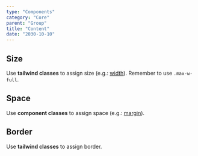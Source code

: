 ```yaml
---
type: "Components"
category: "Core"
parent: "Group"
title: "Content"
date: "2030-10-10"
---
```


## Size

Use **tailwind classes** to assign size (e.g.: [width](https://tailwindcss.com/docs/width)). Remember to use `.max-w-full`.

<demo>
  <demovanilla src="vanilla/components/core/group/size">
  </demovanilla>
</demo>

## Space

Use **component classes** to assign space (e.g.: [margin](https://tailwindcss.com/docs/margin)).

<demo>
  <demovanilla src="vanilla/components/core/group/space">
  </demovanilla>
</demo>

<demo>
  <demovanilla src="vanilla/components/core/group/space-vertical">
  </demovanilla>
</demo>

## Border

Use **tailwind classes** to assign border.

<demo>
  <demovanilla src="vanilla/components/core/group/border">
  </demovanilla>
</demo>

<demo>
  <demovanilla src="vanilla/components/core/group/border-vertical">
  </demovanilla>
</demo>
